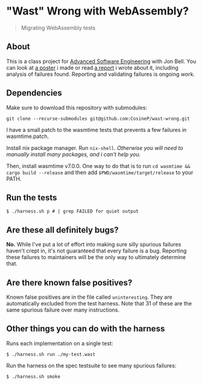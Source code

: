 # "Wast" Wrong with WebAssembly?

> Migrating WebAssembly tests

## About

This is a class project for [Advanced Software
Engineering](https://neu-se.github.io/CS4910-7580-Spring-2023/) with Jon
Bell. You can look at [a poster](./wast-wrong-poster.svg) i made or read [a
report](./project-writeup.pdf) i wrote about it, including analysis of failures
found. Reporting and validating failures is ongoing work.

## Dependencies

Make sure to download this repository with submodules:

```
git clone --recurse-submodules git@github.com:CosineP/wast-wrong.git
```

I have a small patch to the wasmtime tests that prevents a few failures in
wasmtime.patch.

Install nix package manager. Run `nix-shell`. *Otherwise you will need to
manually install many packages, and i can't help you.*

Then, install wasmtime v7.0.0. One way to do that is to run `cd wasmtime &&
cargo build --release` and then add `$PWD/wasmtime/target/release` to your
PATH.

## Run the tests

```
$ ./harness.sh p # | grep FAILED for quiet output
```

## Are these all definitely bugs?

**No.** While I've put a lot of effort into making sure silly spurious failures
haven't crept in, it's not guaranteed that every failure is a bug. Reporting
these failures to maintainers will be the only way to ultimately determine
that.

## Are there known false positives?

Known false positives are in the file called `uninteresting`. They are
automatically excluded from the test harness. Note that 31 of these are the
same spurious failure over many instructions.

## Other things you can do with the harness

Runs each implementation on a single test:

```
$ ./harness.sh run ./my-test.wast
```

Run the harness on the spec testsuite to see many spurious failures:

```
$ ./harness.sh smoke
```
